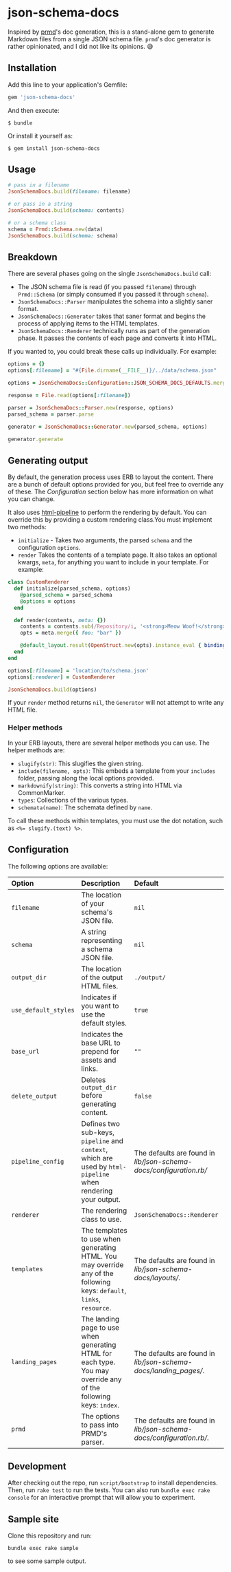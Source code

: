 # json-schema-docs

Inspired by [prmd](https://github.com/interagent/prmd)'s doc generation, this is a stand-alone gem to generate Markdown files from a single JSON schema file. `prmd`'s doc generator is rather opinionated, and I did not like its opinions. 😅

## Installation

Add this line to your application's Gemfile:

```ruby
gem 'json-schema-docs'
```

And then execute:

    $ bundle

Or install it yourself as:

    $ gem install json-schema-docs

## Usage

``` ruby
# pass in a filename
JsonSchemaDocs.build(filename: filename)

# or pass in a string
JsonSchemaDocs.build(schema: contents)

# or a schema class
schema = Prmd::Schema.new(data)
JsonSchemaDocs.build(schema: schema)
```


## Breakdown

There are several phases going on the single `JsonSchemaDocs.build` call:

* The JSON schema file is read (if you passed `filename`) through `Prmd::Schema` (or simply consumed if you passed it through `schema`).
* `JsonSchemaDocs::Parser` manipulates the schema into a slightly saner format.
* `JsonSchemaDocs::Generator` takes that saner format and  begins the process of applying items to the HTML templates.
* `JsonSchemaDocs::Renderer` technically runs as part of the generation phase. It passes the contents of each page and converts it into HTML.

If you wanted to, you could break these calls up individually. For example:

``` ruby
options = {}
options[:filename] = "#{File.dirname(__FILE__)}/../data/schema.json"

options = JsonSchemaDocs::Configuration::JSON_SCHEMA_DOCS_DEFAULTS.merge(options)

response = File.read(options[:filename])

parser = JsonSchemaDocs::Parser.new(response, options)
parsed_schema = parser.parse

generator = JsonSchemaDocs::Generator.new(parsed_schema, options)

generator.generate
```

## Generating output

By default, the generation process uses ERB to layout the content. There are a bunch of default options provided for you, but feel free to override any of these. The *Configuration* section below has more information on what you can change.

It also uses [html-pipeline](https://github.com/jch/html-pipeline) to perform the rendering by default. You can override this by providing a custom rendering class.You must implement two methods:

* `initialize` - Takes two arguments, the parsed `schema` and the configuration `options`.
* `render` Takes the contents of a template page. It also takes an optional kwargs, `meta`, for anything you want to include in your template. For example:

``` ruby
class CustomRenderer
  def initialize(parsed_schema, options)
    @parsed_schema = parsed_schema
    @options = options
  end

  def render(contents, meta: {})
    contents = contents.sub(/Repository/i, '<strong>Meow Woof!</strong>')
    opts = meta.merge({ foo: "bar" })

    @default_layout.result(OpenStruct.new(opts).instance_eval { binding })
  end
end

options[:filename] = 'location/to/schema.json'
options[:renderer] = CustomRenderer

JsonSchemaDocs.build(options)
```

If your `render` method returns `nil`, the `Generator` will not attempt to write any HTML file.

### Helper methods

In your ERB layouts, there are several helper methods you can use. The helper methods are:

* `slugify(str)`: This slugifies the given string.
* `include(filename, opts)`: This embeds a template from your `includes` folder, passing along the local options provided.
* `markdownify(string)`: This converts a string into HTML via CommonMarker.
* `types`: Collections of the various types.
* `schemata(name)`: The schemata defined by `name`.

To call these methods within templates, you must use the dot notation, such as `<%= slugify.(text) %>`.

## Configuration

The following options are available:

| Option | Description | Default |
| :----- | :---------- | :------ |
| `filename` | The location of your schema's JSON file. | `nil` |
| `schema` | A string representing a schema JSON file. | `nil` |
| `output_dir` | The location of the output HTML files. | `./output/` |
| `use_default_styles` | Indicates if you want to use the default styles. | `true` |
| `base_url` | Indicates the base URL to prepend for assets and links. | `""` |
| `delete_output` | Deletes `output_dir` before generating content. | `false` |
| `pipeline_config` | Defines two sub-keys, `pipeline` and `context`, which are used by `html-pipeline` when rendering your output. |  The defaults are found in _lib/json-schema-docs/configuration.rb/_ |
| `renderer` | The rendering class to use. | `JsonSchemaDocs::Renderer`
| `templates` | The templates to use when generating HTML. You may override any of the following keys: `default`, `links`, `resource`. | The defaults are found in _lib/json-schema-docs/layouts/_.
| `landing_pages` | The landing page to use when generating HTML for each type. You may override any of the following keys: `index`. | The defaults are found in _lib/json-schema-docs/landing\_pages/_.
| `prmd` | The options to pass into PRMD's parser. | The defaults are found in _lib/json-schema-docs/configuration.rb/_.

## Development

After checking out the repo, run `script/bootstrap` to install dependencies. Then, run `rake test` to run the tests. You can also run `bundle exec rake console` for an interactive prompt that will allow you to experiment.

## Sample site

Clone this repository and run:

```
bundle exec rake sample
```

to see some sample output.
